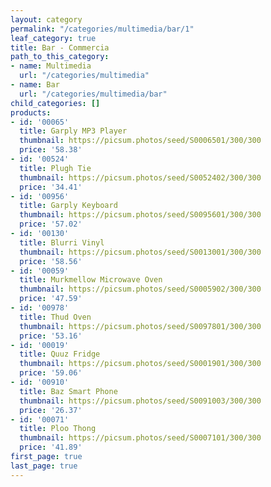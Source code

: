 ```yaml
---
layout: category
permalink: "/categories/multimedia/bar/1"
leaf_category: true
title: Bar - Commercia
path_to_this_category:
- name: Multimedia
  url: "/categories/multimedia"
- name: Bar
  url: "/categories/multimedia/bar"
child_categories: []
products:
- id: '00065'
  title: Garply MP3 Player
  thumbnail: https://picsum.photos/seed/S0006501/300/300
  price: '58.38'
- id: '00524'
  title: Plugh Tie
  thumbnail: https://picsum.photos/seed/S0052402/300/300
  price: '34.41'
- id: '00956'
  title: Garply Keyboard
  thumbnail: https://picsum.photos/seed/S0095601/300/300
  price: '57.02'
- id: '00130'
  title: Blurri Vinyl
  thumbnail: https://picsum.photos/seed/S0013001/300/300
  price: '58.56'
- id: '00059'
  title: Murkmellow Microwave Oven
  thumbnail: https://picsum.photos/seed/S0005902/300/300
  price: '47.59'
- id: '00978'
  title: Thud Oven
  thumbnail: https://picsum.photos/seed/S0097801/300/300
  price: '53.16'
- id: '00019'
  title: Quuz Fridge
  thumbnail: https://picsum.photos/seed/S0001901/300/300
  price: '59.06'
- id: '00910'
  title: Baz Smart Phone
  thumbnail: https://picsum.photos/seed/S0091003/300/300
  price: '26.37'
- id: '00071'
  title: Ploo Thong
  thumbnail: https://picsum.photos/seed/S0007101/300/300
  price: '41.89'
first_page: true
last_page: true
---
```

